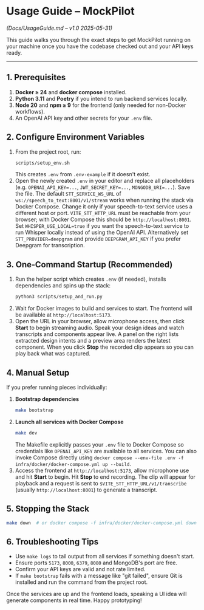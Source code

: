 # Usage Guide – MockPilot
*(Docs/UsageGuide.md – v1.0 2025-05-31)*

This guide walks you through the exact steps to get MockPilot running on your machine once you have the codebase checked out and your API keys ready.

---

## 1. Prerequisites

1. **Docker ≥ 24** and **docker compose** installed.
2. **Python 3.11** and **Poetry** if you intend to run backend services locally.
3. **Node 20** and **npm ≥ 9** for the frontend (only needed for non-Docker workflows).
4. An OpenAI API key and other secrets for your `.env` file.

## 2. Configure Environment Variables

1. From the project root, run:
   ```bash
   scripts/setup_env.sh
   ```
   This creates `.env` from `.env-example` if it doesn't exist.
2. Open the newly created `.env` in your editor and replace all placeholders (e.g. `OPENAI_API_KEY=...`, `JWT_SECRET_KEY=...`, `MONGODB_URI=...`). Save the file.
   The default `STT_SERVICE_WS_URL` of `ws://speech_to_text:8001/v1/stream`
   works when running the stack via Docker Compose. Change it only if your
   speech-to-text service uses a different host or port. `VITE_STT_HTTP_URL`
   must be reachable from your browser; with Docker Compose this should be
   `http://localhost:8001`. Set `WHISPER_USE_LOCAL=true`
   if you want the speech-to-text service to run Whisper locally instead of using
   the OpenAI API. Alternatively set `STT_PROVIDER=deepgram` and provide
   `DEEPGRAM_API_KEY` if you prefer Deepgram for transcription.

## 3. One‑Command Startup (Recommended)

1. Run the helper script which creates `.env` (if needed), installs dependencies and spins up the stack:
   ```bash
   python3 scripts/setup_and_run.py
   ```
2. Wait for Docker images to build and services to start. The frontend will be available at `http://localhost:5173`.
3. Open the URL in your browser, allow microphone access, then click **Start** to begin streaming audio. Speak your design ideas and watch transcripts and components appear live. A panel on the right lists extracted design intents and a preview area renders the latest component. When you click **Stop** the recorded clip appears so you can play back what was captured.

## 4. Manual Setup

If you prefer running pieces individually:

1. **Bootstrap dependencies**
   ```bash
   make bootstrap
   ```
2. **Launch all services with Docker Compose**
   ```bash
   make dev
   ```
   The Makefile explicitly passes your `.env` file to Docker Compose so
   credentials like `OPENAI_API_KEY` are available to all services.
   You can also invoke Compose directly using
   `docker compose --env-file .env -f infra/docker/docker-compose.yml up --build`.
3. Access the frontend at `http://localhost:5173`, allow microphone use and hit **Start** to begin. Hit **Stop** to end recording. The clip will appear for playback and a request is sent to `$VITE_STT_HTTP_URL/v1/transcribe` (usually `http://localhost:8001`) to generate a transcript.

## 5. Stopping the Stack

```bash
make down  # or docker compose -f infra/docker/docker-compose.yml down
```

## 6. Troubleshooting Tips

- Use `make logs` to tail output from all services if something doesn't start.
- Ensure ports `5173`, `8000`, `6379`, `8080` and MongoDB's port are free.
- Confirm your API keys are valid and not rate limited.
- If `make bootstrap` fails with a message like "git failed", ensure Git is installed and run the command from the project root.

Once the services are up and the frontend loads, speaking a UI idea will generate components in real time. Happy prototyping!
